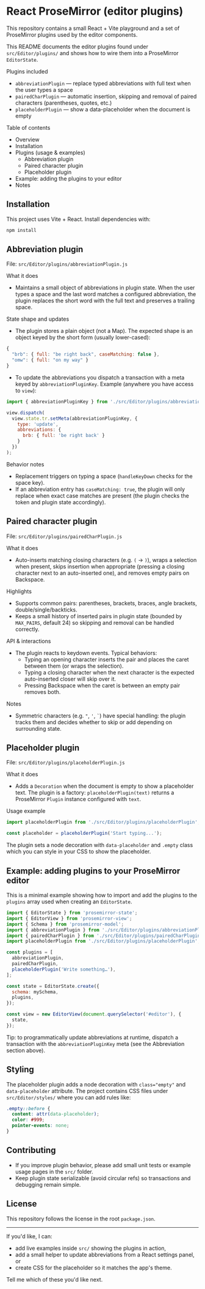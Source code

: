 # React ProseMirror (editor plugins)

This repository contains a small React + Vite playground and a set of ProseMirror plugins used by the editor components.

This README documents the editor plugins found under `src/Editor/plugins/` and shows how to wire them into a ProseMirror `EditorState`.

Plugins included
- `abbreviationPlugin` — replace typed abbreviations with full text when the user types a space
- `pairedCharPlugin` — automatic insertion, skipping and removal of paired characters (parentheses, quotes, etc.)
- `placeholderPlugin` — show a data-placeholder when the document is empty

Table of contents
- Overview
- Installation
- Plugins (usage & examples)
  - Abbreviation plugin
  - Paired character plugin
  - Placeholder plugin
- Example: adding the plugins to your editor
- Notes

## Installation

This project uses Vite + React. Install dependencies with:

```powershell
npm install
```

## Abbreviation plugin

File: `src/Editor/plugins/abbreviationPlugin.js`

What it does
- Maintains a small object of abbreviations in plugin state. When the user types a space and the last word matches a configured abbreviation, the plugin replaces the short word with the full text and preserves a trailing space.

State shape and updates
- The plugin stores a plain object (not a Map). The expected shape is an object keyed by the short form (usually lower-cased):

```js
{
  "brb": { full: "be right back", caseMatching: false },
  "omw": { full: "on my way" }
}
```

- To update the abbreviations you dispatch a transaction with a meta keyed by `abbreviationPluginKey`. Example (anywhere you have access to `view`):

```js
import { abbreviationPluginKey } from './src/Editor/plugins/abbreviationPlugin';

view.dispatch(
  view.state.tr.setMeta(abbreviationPluginKey, {
    type: 'update',
    abbreviations: {
      brb: { full: 'be right back' }
    }
  })
);
```

Behavior notes
- Replacement triggers on typing a space (`handleKeyDown` checks for the space key).
- If an abbreviation entry has `caseMatching: true`, the plugin will only replace when exact case matches are present (the plugin checks the token and plugin state accordingly).

## Paired character plugin

File: `src/Editor/plugins/pairedCharPlugin.js`

What it does
- Auto-inserts matching closing characters (e.g. `(` -> `)`), wraps a selection when present, skips insertion when appropriate (pressing a closing character next to an auto-inserted one), and removes empty pairs on Backspace.

Highlights
- Supports common pairs: parentheses, brackets, braces, angle brackets, double/single/backticks.
- Keeps a small history of inserted pairs in plugin state (bounded by `MAX_PAIRS`, default 24) so skipping and removal can be handled correctly.

API & interactions
- The plugin reacts to keydown events. Typical behaviors:
  - Typing an opening character inserts the pair and places the caret between them (or wraps the selection).
  - Typing a closing character when the next character is the expected auto-inserted closer will skip over it.
  - Pressing Backspace when the caret is between an empty pair removes both.

Notes
- Symmetric characters (e.g. `"`, `'`, `` ` ``) have special handling: the plugin tracks them and decides whether to skip or add depending on surrounding state.

## Placeholder plugin

File: `src/Editor/plugins/placeholderPlugin.js`

What it does
- Adds a `Decoration` when the document is empty to show a placeholder text. The plugin is a factory: `placeholderPlugin(text)` returns a ProseMirror `Plugin` instance configured with `text`.

Usage example

```js
import placeholderPlugin from './src/Editor/plugins/placeholderPlugin';

const placeholder = placeholderPlugin('Start typing...');
```

The plugin sets a node decoration with `data-placeholder` and `.empty` class which you can style in your CSS to show the placeholder.

## Example: adding plugins to your ProseMirror editor

This is a minimal example showing how to import and add the plugins to the `plugins` array used when creating an `EditorState`.

```js
import { EditorState } from 'prosemirror-state';
import { EditorView } from 'prosemirror-view';
import { Schema } from 'prosemirror-model';
import { abbreviationPlugin } from './src/Editor/plugins/abbreviationPlugin';
import { pairedCharPlugin } from './src/Editor/plugins/pairedCharPlugin';
import placeholderPlugin from './src/Editor/plugins/placeholderPlugin';

const plugins = [
  abbreviationPlugin,
  pairedCharPlugin,
  placeholderPlugin('Write something…'),
];

const state = EditorState.create({
  schema: mySchema,
  plugins,
});

const view = new EditorView(document.querySelector('#editor'), {
  state,
});
```

Tip: to programmatically update abbreviations at runtime, dispatch a transaction with the `abbreviationPluginKey` meta (see the Abbreviation section above).

## Styling

The placeholder plugin adds a node decoration with `class="empty"` and `data-placeholder` attribute. The project contains CSS files under `src/Editor/styles/` where you can add rules like:

```css
.empty::before {
  content: attr(data-placeholder);
  color: #999;
  pointer-events: none;
}
```

## Contributing

- If you improve plugin behavior, please add small unit tests or example usage pages in the `src/` folder.
- Keep plugin state serializable (avoid circular refs) so transactions and debugging remain simple.

## License

This repository follows the license in the root `package.json`.

---

If you'd like, I can:
- add live examples inside `src/` showing the plugins in action,
- add a small helper to update abbreviations from a React settings panel, or
- create CSS for the placeholder so it matches the app's theme.

Tell me which of these you'd like next.
